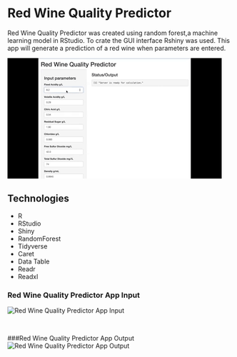 # Red Wine Quality Predictor <br />

Red Wine Quality Predictor was created using random forest,a machine learning model in RStudio.  To crate the GUI interface Rshiny was used. This app will generate a prediction of a red wine when parameters are entered. 

![Red Wine Quality Predictor App](redwine_predictor.gif "Red Wine Quality Predictor App") <br />

## <a name="technologies"></a> Technologies
* R
* RStudio
* Shiny
* RandomForest
* Tidyverse
* Caret
* Data Table
* Readr
* Readxl

### Red Wine Quality Predictor App Input <br />
![Red Wine Quality Predictor App Input](/Users/shirleycrenshaw/Dropbox/Mac/Desktop/Red_wine_quality/red_wine_predictor_app_input.png "Red Wine Quality Predictor App Input") 

<br />

###Red Wine Quality Predictor App Output <br />
![Red Wine Quality Predictor App Output](/Users/shirleycrenshaw/Dropbox/Mac/Desktop/Red_wine_quality/red_wine_predictor_app_output.png "Red Wine Quality Predictor App Output") <br />




